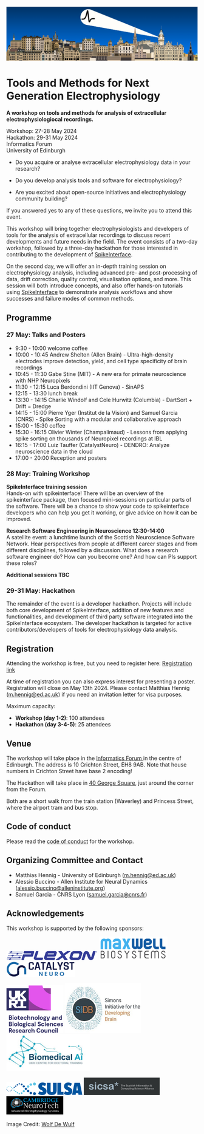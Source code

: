
![image](spikeworkshop.png)

# Tools and Methods for Next Generation Electrophysiology

**A workshop on tools and methods for analysis of extracellular electrophysiologiocal recordings.**

Workshop: 27-28 May 2024 <br />
Hackathon: 29-31 May 2024 <br />
Informatics Forum <br />
University of Edinburgh 

* Do you acquire or analyse extracellular electrophysiology data in your research? 

* Do you develop analysis tools and software for electrophysiology?

* Are you excited about open-source initiatives and electrophysiology community building?

If you answered yes to any of these questions, we invite you to attend this event.

This workshop will bring together electrophysiologists and developers of tools for the analysis of extracellular recordings to discuss recent developments and future needs in the field. The event 
consists of a two-day workshop, followed by a three-day hackathon for those interested in contributing to the development of [SpikeInterface](https://spikeinterface.readthedocs.io/en/latest/).

On the second day, we will offer an in-depth training session on electrophysiology analysis, including advanced pre- and post-processing of data, drift correction, quality control, visualisation options, and more. This session will both introduce concepts, and also offer hands-on tutorials using [SpikeInterface](https://spikeinterface.readthedocs.io/en/latest/) to demonstrate analysis workflows and show successes and failure modes of common methods.

## Programme

### 27 May: Talks and Posters

- 9:30 - 10:00 welcome coffee
- 10:00 - 10:45 Andrew Shelton (Allen Brain) - Ultra-high-density electrodes improve detection, yield, and cell type specificity of brain recordings
- 10:45 - 11:30 Gabe Stine (MIT) - A new era for primate neuroscience with NHP Neuropixels
- 11:30 - 12:15 Luca Berdondini (IIT Genova) - SinAPS
- 12:15 - 13:30 lunch break
- 13:30 - 14:15 Charlie Windolf and Cole Hurwitz (Columbia) - DartSort + Drift = Dredge
- 14:15 - 15:00 Pierre Yger (Institut de la Vision) and Samuel Garcia (CNRS) - Spike Sorting with a modular and collaborative approach
- 15:00 - 15:30 coffee
- 15:30 - 16:15 Olivier Winter (Champalimaud) - Lessons from applying spike sorting on thousands of Neuropixel recordings at IBL
- 16:15 - 17:00 Luiz Tauffer (CatalystNeuro) - DENDRO: Analyze neuroscience data in the cloud
- 17:00 - 20:00 Reception and posters

### 28 May: Training Workshop

**SpikeInterface training session**<br />
Hands-on with spikeinterface! There will be an overview of the spikeinterface package, then focused mini-sessions on particular parts of the software. There will be a chance to show your code to spikeinterface developers who can help you get it working, or give advice on how it can be improved.

**Research Software Engineering in Neuroscience 12:30-14:00**<br />
A satellite event: a lunchtime launch of the Scottish Neuroscience Software Network. Hear perspectives from people at different career stages and from different disciplines, followed by a discussion. What does a research software engineer do? How can you become one? And how can PIs support these roles?

**Additional sessions TBC**

### 29-31 May: Hackathon

The remainder of the event is a developer hackathon. Projects will include both core development of SpikeInterface, addition of new features and functionalities, and development of third party software integrated into the SpikeInterface ecosystem. The developer hackathon is targeted for active contributors/developers of tools for electrophysiology data analysis.

## Registration

Attending the workshop is free, but you need to register here:
[Registration link](https://forms.gle/iaBgEuw24wzzhJpF8)

At time of registration you can also express interest for presenting a poster. Registration will close on May 13th 2024. Please contact Matthias Hennig (m.hennig@ed.ac.uk) if you need an invitation letter for visa purposes.

Maximum capacity:
* **Workshop (day 1-2)**: 100 attendees
* **Hackathon (day 3-4-5)**: 25 attendees

## Venue

The workshop will take place in the [Informatics Forum ](https://en.wikipedia.org/wiki/Informatics_Forum) in the centre of Edinburgh. The address is 10 Crichton Street, EH8 9AB. Note that house numbers in Crichton Street have base 2 encoding! 

The Hackathon will take place in [40 George Square](https://www.uoecollection.com/conferences-events/venue-hubs/old-town-campus/40-george-square/), just around the corner from the Forum.

Both are a short walk from the train station (Waverley) and Princess Street, where the airport tram and bus stop.

## Code of conduct

Please read the [code of conduct](code-of-conduct/) for the workshop.

## Organizing Committee and Contact

* Matthias Hennig - University of Edinburgh ([m.hennig@ed.ac.uk](mailto:m.hennig@ed.ac.uk)) 
* Alessio Buccino - Allen Institute for Neural Dynamics ([alessio.buccino@alleninstitute.org](mailto:alessio.buccino@alleninstitute.org))
* Samuel Garcia - CNRS Lyon ([samuel.garcia@cnrs.fr](mailto:samuel.garcia@cnrs.fr))



## Acknowledgements

This workshop is supported by the following sponsors:

[<img src="plexon.png" alt="Plexon" width="240"/>](https://plexon.com/)
[<img src="maxwellbiosystems.png" alt="Plexon" width="180"/>](https://www.mxwbio.com/)
[<img src="catalyst.png" alt="Catalyst Neuro" width="180"/>](https://www.catalystneuro.com/)

[<img src="bbsrc.png" alt="BBSRC" width="150"/>](https://www.ukri.org/councils/bbsrc/)
[<img src="sidb.jpg" alt="SIDB" width="200"/>](https://sidb.org.uk/)
[<img src="cdt.jpg" alt="BiomedAI CDT" width="220"/>](https://web.inf.ed.ac.uk/cdt/biomedical-ai)

[<img src="sulsa.png" alt="Scottish Universities Life Sciences Alliance" width="200"/>](https://sulsa.ac.uk/)
[<img src="sicsa.jpg" alt="Scottish Informatics and Computer Science Alliance" width="200"/>](https://www.sicsa.ac.uk/)
[<img src="cnt2.png" alt="Cambridge NeuroTech" width="150"/>](https://www.cambridgeneurotech.com/)

Image Credit: [Wolf De Wulf](https://www.wolfdewulf.eu/)
